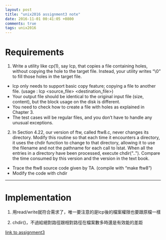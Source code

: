 ```yaml
---
layout: post
title: "unix2016 assignment3 note"
date: 2016-11-01 00:41:05 +0800
comments: true
tags: unix2016
---
```

# Requirements
<!--more-->

1. Write a utility like cp(1), say lcp, that copies a file containing holes, without copying the hole to the target file. Instead, your utility writes “\0” to fill those holes in the target file.
- lcp only needs to support basic copy feature; copying a file to another file. (usage : lcp <source_file> <destination_file>)
- Your output file should be identical to the original input file (size, content), but the block usage on the disk is different.
- You need to check how to create a file with holes as explained in Chapter 3.
- The test cases will be regular files, and you don’t have to handle any unusual exceptions.

2. In Section 4.22, our version of ftw, called ftw8.c, never changes its directory. Modify this routine so that each time it encounters a directory, it uses the chdir function to change to that directory, allowing it to use the filename and not the pathname for each call to lstat. When all the entries in a directory have been processed, execute chdir(".."). Compare the time consumed by this version and the version in the text book.
- Trace the ftw8 source code given by TA. (compile with “make ftw8”)
- Modify the code with chdir

---

# Implementation

1. 用read/write就符合需求了，唯一要注意的是lcp後的檔案權限也要跟原檔一樣

2. chdir()，不過給絕對路徑跟相對路徑在檔案數多時還是有效能的差距

[link to assignment3](https://github.com/king4sam/nthu-unix2016/tree/master/assignment3)